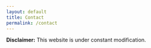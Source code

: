 ```yaml
---
layout: default
title: Contact
permalink: /contact
---
```


**Disclaimer:** This website is under constant modification.
